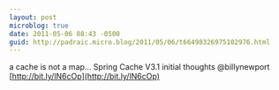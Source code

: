 ```yaml
---
layout: post
microblog: true
date: 2011-05-06 08:43 -0500
guid: http://padraic.micro.blog/2011/05/06/t66498326975102976.html
---
```

a cache is not a map... Spring Cache V3.1 initial thoughts @billynewport [http://bit.ly/lN6cOp](http://bit.ly/lN6cOp)
